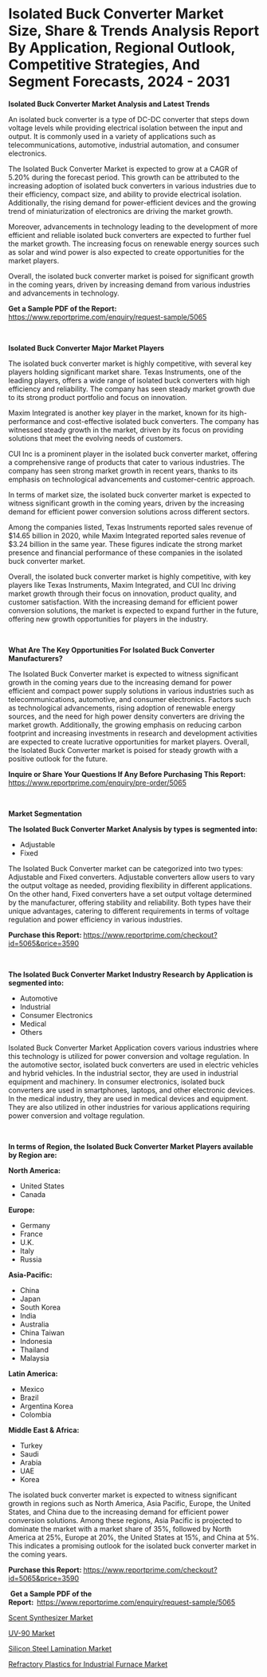 <p><h1>Isolated Buck Converter Market Size, Share & Trends Analysis Report By Application, Regional Outlook, Competitive Strategies, And Segment Forecasts, 2024 - 2031</h1></p><p><strong>Isolated Buck Converter Market Analysis and Latest Trends</strong></p>
<p><p>An isolated buck converter is a type of DC-DC converter that steps down voltage levels while providing electrical isolation between the input and output. It is commonly used in a variety of applications such as telecommunications, automotive, industrial automation, and consumer electronics.</p><p>The Isolated Buck Converter Market is expected to grow at a CAGR of 5.20% during the forecast period. This growth can be attributed to the increasing adoption of isolated buck converters in various industries due to their efficiency, compact size, and ability to provide electrical isolation. Additionally, the rising demand for power-efficient devices and the growing trend of miniaturization of electronics are driving the market growth.</p><p>Moreover, advancements in technology leading to the development of more efficient and reliable isolated buck converters are expected to further fuel the market growth. The increasing focus on renewable energy sources such as solar and wind power is also expected to create opportunities for the market players.</p><p>Overall, the isolated buck converter market is poised for significant growth in the coming years, driven by increasing demand from various industries and advancements in technology.</p></p>
<p><strong>Get a Sample PDF of the Report:&nbsp;</strong> <a href="https://www.reportprime.com/enquiry/request-sample/5065">https://www.reportprime.com/enquiry/request-sample/5065</a></p>
<p>&nbsp;</p>
<p><strong>Isolated Buck Converter Major Market Players</strong></p>
<p><p>The isolated buck converter market is highly competitive, with several key players holding significant market share. Texas Instruments, one of the leading players, offers a wide range of isolated buck converters with high efficiency and reliability. The company has seen steady market growth due to its strong product portfolio and focus on innovation.</p><p>Maxim Integrated is another key player in the market, known for its high-performance and cost-effective isolated buck converters. The company has witnessed steady growth in the market, driven by its focus on providing solutions that meet the evolving needs of customers.</p><p>CUI Inc is a prominent player in the isolated buck converter market, offering a comprehensive range of products that cater to various industries. The company has seen strong market growth in recent years, thanks to its emphasis on technological advancements and customer-centric approach.</p><p>In terms of market size, the isolated buck converter market is expected to witness significant growth in the coming years, driven by the increasing demand for efficient power conversion solutions across different sectors.</p><p>Among the companies listed, Texas Instruments reported sales revenue of $14.65 billion in 2020, while Maxim Integrated reported sales revenue of $3.24 billion in the same year. These figures indicate the strong market presence and financial performance of these companies in the isolated buck converter market.</p><p>Overall, the isolated buck converter market is highly competitive, with key players like Texas Instruments, Maxim Integrated, and CUI Inc driving market growth through their focus on innovation, product quality, and customer satisfaction. With the increasing demand for efficient power conversion solutions, the market is expected to expand further in the future, offering new growth opportunities for players in the industry.</p></p>
<p>&nbsp;</p>
<p><strong>What Are The Key Opportunities For Isolated Buck Converter Manufacturers?</strong></p>
<p><p>The Isolated Buck Converter market is expected to witness significant growth in the coming years due to the increasing demand for power efficient and compact power supply solutions in various industries such as telecommunications, automotive, and consumer electronics. Factors such as technological advancements, rising adoption of renewable energy sources, and the need for high power density converters are driving the market growth. Additionally, the growing emphasis on reducing carbon footprint and increasing investments in research and development activities are expected to create lucrative opportunities for market players. Overall, the Isolated Buck Converter market is poised for steady growth with a positive outlook for the future.</p></p>
<p><strong>Inquire or Share Your Questions If Any Before Purchasing This Report:</strong> <a href="https://www.reportprime.com/enquiry/pre-order/5065">https://www.reportprime.com/enquiry/pre-order/5065</a></p>
<p>&nbsp;</p>
<p><strong>Market Segmentation</strong></p>
<p><strong>The Isolated Buck Converter Market Analysis by types is segmented into:</strong></p>
<p><ul><li>Adjustable</li><li>Fixed</li></ul></p>
<p><p>The Isolated Buck Converter market can be categorized into two types: Adjustable and Fixed converters. Adjustable converters allow users to vary the output voltage as needed, providing flexibility in different applications. On the other hand, Fixed converters have a set output voltage determined by the manufacturer, offering stability and reliability. Both types have their unique advantages, catering to different requirements in terms of voltage regulation and power efficiency in various industries.</p></p>
<p><strong>Purchase this Report:&nbsp;</strong><a href="https://www.reportprime.com/checkout?id=5065&price=3590">https://www.reportprime.com/checkout?id=5065&price=3590</a></p>
<p>&nbsp;</p>
<p><strong>The Isolated Buck Converter Market Industry Research by Application is segmented into:</strong></p>
<p><ul><li>Automotive</li><li>Industrial</li><li>Consumer Electronics</li><li>Medical</li><li>Others</li></ul></p>
<p><p>Isolated Buck Converter Market Application covers various industries where this technology is utilized for power conversion and voltage regulation. In the automotive sector, isolated buck converters are used in electric vehicles and hybrid vehicles. In the industrial sector, they are used in industrial equipment and machinery. In consumer electronics, isolated buck converters are used in smartphones, laptops, and other electronic devices. In the medical industry, they are used in medical devices and equipment. They are also utilized in other industries for various applications requiring power conversion and voltage regulation.</p></p>
<p>&nbsp;</p>
<p><strong>In terms of Region, the Isolated Buck Converter Market Players available by Region are:</strong></p>
<p>
    <p> <strong> North America: </strong>
        <ul>
            <li>United States</li>
            <li>Canada</li>
        </ul>
        </p> 
    <p> <strong> Europe: </strong>
        <ul>
            <li>Germany</li>
            <li>France</li>
            <li>U.K.</li>
            <li>Italy</li>
            <li>Russia</li>
        </ul>
        </p> 
    <p> <strong> Asia-Pacific: </strong>
        <ul>
            <li>China</li>
            <li>Japan</li>
            <li>South Korea</li>
            <li>India</li>
            <li>Australia</li>
            <li>China Taiwan</li>
            <li>Indonesia</li>
            <li>Thailand</li>
            <li>Malaysia</li>
        </ul>
        </p> 
    <p> <strong> Latin America: </strong>
        <ul>
            <li>Mexico</li>
            <li>Brazil</li>
            <li>Argentina Korea</li>
            <li>Colombia</li>
        </ul>
        </p> 
    <p> <strong> Middle East & Africa: </strong>
        <ul>
            <li>Turkey</li>
            <li>Saudi</li>
            <li>Arabia</li>
            <li>UAE</li>
            <li>Korea</li>
        </ul>
    </p>
    </p>
<p><p>The isolated buck converter market is expected to witness significant growth in regions such as North America, Asia Pacific, Europe, the United States, and China due to the increasing demand for efficient power conversion solutions. Among these regions, Asia Pacific is projected to dominate the market with a market share of 35%, followed by North America at 25%, Europe at 20%, the United States at 15%, and China at 5%. This indicates a promising outlook for the isolated buck converter market in the coming years.</p></p>
<p><strong>Purchase this Report: </strong><a href="https://www.reportprime.com/checkout?id=5065&price=3590">https://www.reportprime.com/checkout?id=5065&price=3590</a></p>
<p>&nbsp;<strong>Get a Sample PDF of the Report:&nbsp;&nbsp;</strong><a href="https://www.reportprime.com/enquiry/request-sample/5065">https://www.reportprime.com/enquiry/request-sample/5065</a></p>
<p><strong></strong></p>
<p><p><a href="https://view.publitas.com/reportprime-1/scent-synthesizer-market-size-global-industry-overview-market-segmentation-and-forecast-2024-to-2031/">Scent Synthesizer Market</a></p><p><a href="https://www.linkedin.com/pulse/uv-90-market-research-report-provides-thorough-industry-overview-1nsze?trackingId=Po7a3sEbnYiR5upMuWIY8w%3D%3D">UV-90 Market</a></p><p><a href="https://unruly-ladybug-44b.notion.site/Silicon-Steel-Lamination-Market-Research-Report-Forecasted-for-Period-from-2024-2031-by-Market-Ty-6ab24a38d4cf4752a4766dad3cf58892">Silicon Steel Lamination Market</a></p><p><a href="https://www.linkedin.com/pulse/refractory-plastics-industrial-furnace-market-research-report-tng3f?trackingId=Aq3NGUPm%2B%2B9oCpmhuQ1k6Q%3D%3D">Refractory Plastics for Industrial Furnace Market</a></p></p>
